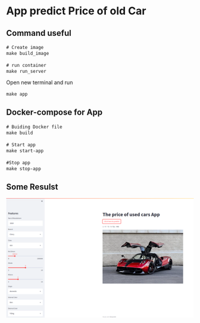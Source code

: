 # App predict Price of old Car

## Command useful

```
# Create image
make build_image

# run container
make run_server
```

Open new terminal and run

```
make app
```

## Docker-compose for App

```
# Buiding Docker file
make build

# Start app
make start-app

#Stop app
make stop-app
```

## Some Resulst

![alt text](demo.png "App")
